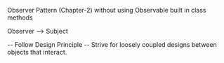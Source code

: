 Observer Pattern (Chapter-2) without using Observable built in class methods

Observer --> Subject 

-- Follow Design Principle --
Strive for loosely coupled designs between objects that interact.
